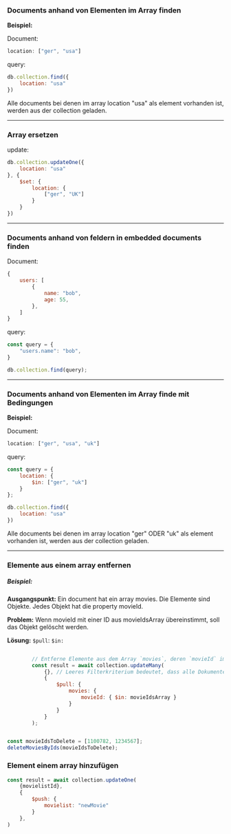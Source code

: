 ### Documents anhand von Elementen im Array finden

**Beispiel:**

Document: 
```javascript
location: ["ger", "usa"]
```

query:
```javascript
db.collection.find({
	location: "usa"
})
```

Alle documents bei denen im array location "usa" als element vorhanden ist, werden aus der collection geladen.

---

### Array ersetzen

update:
```javascript
db.collection.updateOne({
	location: "usa"
}, {
	$set: {
		location: {
			["ger", "UK"]
		}
	}
})
```

---

### Documents anhand von feldern in embedded documents finden

Document:
```javascript
{
	users: [
		{
			name: "bob",
			age: 55,
		},
	]
}
```

query:
```javascript
const query = {
	"users.name": "bob",
}

db.collection.find(query);
```

---
### Documents anhand von Elementen im Array finde mit Bedingungen

**Beispiel:**

Document: 
```javascript
location: ["ger", "usa", "uk"]
```

query:
```javascript
const query = {
	location: {
		$in: ["ger", "uk"]
	}
};

db.collection.find({
	location: "usa"
})
```

Alle documents bei denen im array location "ger" ODER "uk" als element vorhanden ist, werden aus der collection geladen.

---

### Elemente aus einem array entfernen

##### Beispiel: 

**Ausgangspunkt:**
Ein document hat ein array movies. Die Elemente sind Objekte. Jedes Objekt hat die property movieId.

**Problem:**
Wenn movieId mit einer ID aus movieIdsArray übereinstimmt, soll das Objekt gelöscht werden.

**Lösung:**
`$pull`: 
`$in:`

```javascript

        // Entferne Elemente aus dem Array `movies`, deren `movieId` im Array `movieIdsArray` enthalten ist
        const result = await collection.updateMany(
            {}, // Leeres Filterkriterium bedeutet, dass alle Dokumente berücksichtigt werden
            {
                $pull: {
                    movies: {
                        movieId: { $in: movieIdsArray }
                    }
                }
            }
        );


const movieIdsToDelete = [1100782, 1234567];
deleteMoviesByIds(movieIdsToDelete);

```

### Element einem array hinzufügen

```javascript
const result = await collection.updateOne(
	{movielistId},
	{
		$push: {
			movielist: "newMovie"
		}
	},
)
```